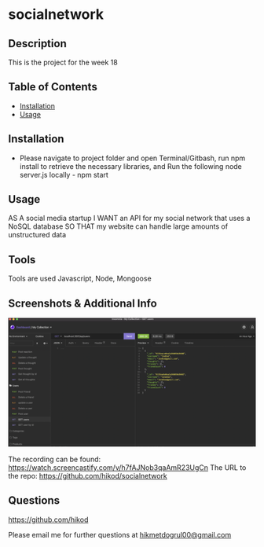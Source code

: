 # socialnetwork

## Description

  This is the project for the week 18
  
  ## Table of Contents
  
  
  * [Installation](#installation)
  * [Usage](#usage)
  
  
  ## Installation

  - Please navigate to project folder and open Terminal/Gitbash, run npm install to retrieve the necessary libraries, and Run the following node server.js locally - npm start

  
  ## Usage 

  AS A social media startup
  I WANT an API for my social network that uses a NoSQL database
  SO THAT my website can handle large amounts of unstructured data

  ## Tools

  Tools are used Javascript, Node, Mongoose

  ## Screenshots & Additional Info

  ![image](1.png)
  
  
  The recording can be found: https://watch.screencastify.com/v/h7fAJNob3qaAmR23UgCn
  The URL to the repo: https://github.com/hikod/socialnetwork

  ## Questions 
    
  https://github.com/hikod

  Please email me for further questions at hikmetdogrul00@gmail.com

